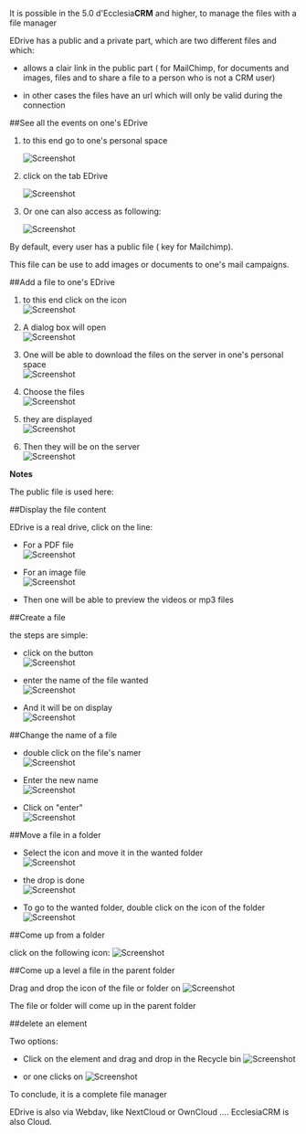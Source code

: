It is possible in the 5.0 d'Ecclesia**CRM** and higher, to manage the files with a file manager 

EDrive has a public and a private part, which are two different files and which: 

- allows a clair link in the public part ( for MailChimp, for documents and images, files and to share a file to a person who is not a CRM user) 

- in other cases the files have an url which will only be valid during the connection


##See all the events on one's EDrive 

1. to this end go to one's personal space

      ![Screenshot](../../img/person/user22.png)

2. click on the tab EDrive 

      ![Screenshot](../../img/person/user32.png)

3. Or one can also access as following: 

      ![Screenshot](../../img/person/edrive1.png)
      
      
By default, every user has a public file ( key for Mailchimp).  

This file can be use to add images or documents to one's mail campaigns. 

##Add a file to one's EDrive

1. to this end click on the icon<br> 
       ![Screenshot](../../img/person/edrive2.png)

2. A dialog box will open<br>
       ![Screenshot](../../img/person/edrive3.png)
       
3. One will be able to download the files on the server in one's personal space<br>
       ![Screenshot](../../img/person/edrive3.png)

4. Choose the files<br>
       ![Screenshot](../../img/person/edrive4.png)

5. they are displayed<br>
       ![Screenshot](../../img/person/edrive5.png)
      
6. Then they will be on the server<br>
       ![Screenshot](../../img/person/edrive6.png)
       

**Notes** 

The public file is used here: 
       
##Display the file content 
       
EDrive is a real drive, click on the line: 

- For a PDF file<br>
       ![Screenshot](../../img/person/edrive7.png)

- For an image file<br>
       ![Screenshot](../../img/person/edrive8.png)
       
- Then one will be able to preview the videos or mp3 files


##Create a file

the steps are simple: 

- click on the button<br>
       ![Screenshot](../../img/person/edrive9.png)

- enter the name of the file wanted<br>
       ![Screenshot](../../img/person/edrive10.png)

- And it will be on display<br>
       ![Screenshot](../../img/person/edrive11.png)

##Change the name of a file 

- double click on the file's namer<br>
       ![Screenshot](../../img/person/edrive12.png)

- Enter the new name<br> 
       ![Screenshot](../../img/person/edrive13.png)

- Click on "enter"<br>
       ![Screenshot](../../img/person/edrive14.png)

##Move a file in a folder

- Select the icon and move it in the wanted folder<br>
       ![Screenshot](../../img/person/edrive15.png)

- the drop is done<br>
       ![Screenshot](../../img/person/edrive16.png)

- To go to the wanted folder, double click on the icon of the folder<br>
       ![Screenshot](../../img/person/edrive17.png)

##Come up from a folder

click on the following icon:  ![Screenshot](../../img/person/edrive18.png)

##Come up a level a file in the parent folder

Drag and drop the icon of the file or folder on ![Screenshot](../../img/person/edrive18.png)

The file or folder will come up in the parent folder

##delete an element 

Two options: 

- Click on the element and drag and drop in the Recycle bin ![Screenshot](../../img/person/edrive19.png)

- or one clicks on ![Screenshot](../../img/person/edrive19.png)

To conclude, it is a complete file manager 

EDrive is also via Webdav, like NextCloud or OwnCloud .... EcclesiaCRM is also Cloud.
